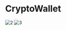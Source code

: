 # CryptoWallet

![2](https://github.com/Yulia2120/CriptoWallet/assets/87224511/2aae210b-062f-4270-82c3-91cbeb239d54)
![3](https://github.com/Yulia2120/CriptoWallet/assets/87224511/a802e525-36b8-48ca-8c75-ab9970541c12)



